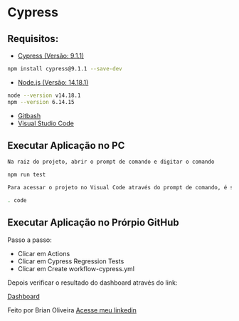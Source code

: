 # Cypress

## Requisitos:

* [Cypress (Versão: 9.1.1)](https://www.cypress.io/)

```bash
npm install cypress@9.1.1 --save-dev
```

* [Node.js (Versão: 14.18.1)](https://nodejs.org/en/)

```bash
node --version v14.18.1
npm --version 6.14.15
```

* [Gitbash](https://www.git-scm.com/downloads)
* [Visual Studio Code](https://code.visualstudio.com/)

## Executar Aplicação no PC

```bash
Na raiz do projeto, abrir o prompt de comando e digitar o comando

npm run test

Para acessar o projeto no Visual Code através do prompt de comando, é só digitar o comando 

. code
```

## Executar Aplicação no Prórpio GitHub

Passo a passo:

* Clicar em Actions
* Clicar em Cypress Regression Tests
* Clicar em Create workflow-cypress.yml

Depois verificar o resultado do dashboard através do link:

[Dashboard](https://dashboard.cypress.io/projects/usmosy/runs?branches)

Feito por Brian Oliveira [Acesse meu linkedin](https://www.linkedin.com/in/brian-oliveira-385356122/)
